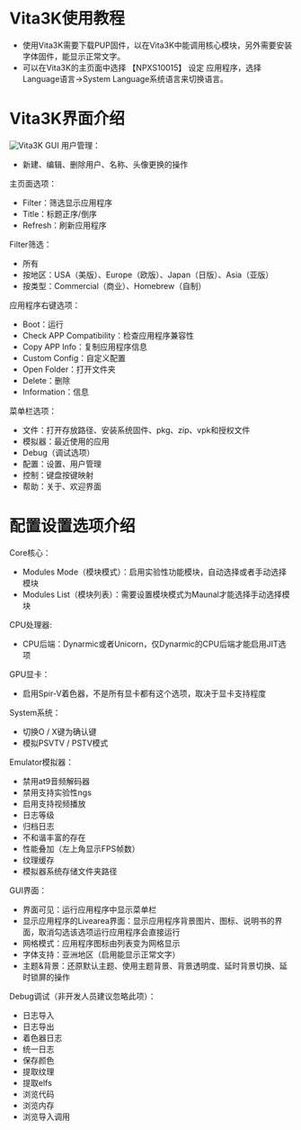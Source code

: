 # Vita3K使用教程
- 使用Vita3K需要下载PUP固件，以在Vita3K中能调用核心模块，另外需要安装字体固件，能显示正常文字。
- 可以在Vita3K的主页面中选择 【NPXS10015】 设定 应用程序，选择Language语言->System Language系统语言来切换语言。

# Vita3K界面介绍
![Vita3K GUI](https://user-images.githubusercontent.com/61804715/131706598-114cd931-e30c-4da3-a1cd-17270b749aee.png)
用户管理：
- 新建、编辑、删除用户、名称、头像更换的操作

主页面选项：
- Filter：筛选显示应用程序
- Title：标题正序/倒序
- Refresh：刷新应用程序

Filter筛选：
- 所有
- 按地区：USA（美版）、Europe（欧版）、Japan（日版）、Asia（亚版）
- 按类型：Commercial（商业）、Homebrew（自制）

应用程序右键选项：
- Boot：运行
- Check APP Compatibility：检查应用程序兼容性
- Copy APP Info：复制应用程序信息
- Custom Config：自定义配置
- Open Folder：打开文件夹
- Delete：删除
- Information：信息

菜单栏选项：
- 文件：打开存放路径、安装系统固件、pkg、zip、vpk和授权文件
- 模拟器：最近使用的应用
- Debug（调试选项）
- 配置：设置、用户管理
- 控制：键盘按键映射
- 帮助：关于、欢迎界面

# 配置设置选项介绍
Core核心：
- Modules Mode（模块模式）：启用实验性功能模块，自动选择或者手动选择模块
- Modules List（模块列表）：需要设置模块模式为Maunal才能选择手动选择模块

CPU处理器:
- CPU后端：Dynarmic或者Unicorn，仅Dynarmic的CPU后端才能启用JIT选项

GPU显卡：
- 启用Spir-V着色器，不是所有显卡都有这个选项，取决于显卡支持程度

System系统：
- 切换O / X键为确认键
- 模拟PSVTV / PSTV模式

Emulator模拟器：
- 禁用at9音频解码器
- 禁用支持实验性ngs
- 启用支持视频播放
- 日志等级
- 归档日志
- 不和谐丰富的存在
- 性能叠加（左上角显示FPS帧数）
- 纹理缓存
- 模拟器系统存储文件夹路径

GUI界面：
- 界面可见：运行应用程序中显示菜单栏
- 显示应用程序的Livearea界面：显示应用程序背景图片、图标、说明书的界面，取消勾选该选项运行应用程序会直接运行
- 网格模式：应用程序图标由列表变为网格显示
- 字体支持：亚洲地区（启用能显示正常文字）
- 主题&背景：还原默认主题、使用主题背景、背景透明度、延时背景切换、延时锁屏的操作

Debug调试（非开发人员建议忽略此项）：
- 日志导入
- 日志导出
- 着色器日志
- 统一日志
- 保存颜色
- 提取纹理
- 提取elfs
- 浏览代码
- 浏览内存
- 浏览导入调用
